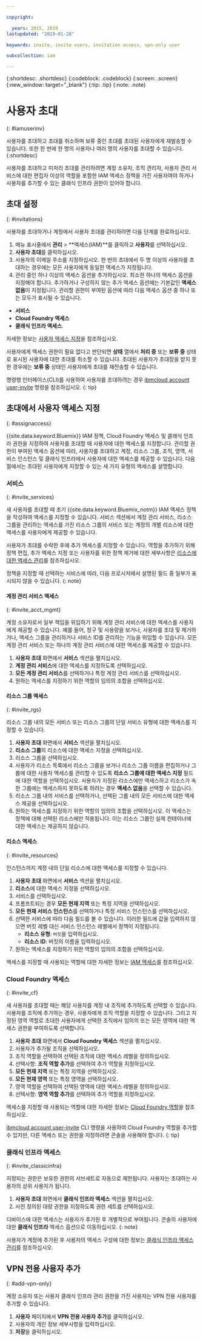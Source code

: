 ```yaml
---

copyright:

  years: 2015, 2019
lastupdated: "2019-01-28"

keywords: invite, invite users, invitation access, vpn-only user

subcollection: iam

---
```


{:shortdesc: .shortdesc}
{:codeblock: .codeblock}
{:screen: .screen}
{:new_window: target="_blank"}
{:tip: .tip}
{:note: .note}

# 사용자 초대
{: #iamuserinv}

사용자를 초대하고 초대를 취소하며 보류 중인 초대를 초대된 사용자에게 재발송할 수 있습니다. 또한 한 번에 한 명의 사용자나 여러 명의 사용자를 초대할 수 있습니다.    
{:shortdesc}

사용자를 초대하고 미처리 초대를 관리하려면 계정 소유자, 조직 관리자, 사용자 관리 서비스에 대한 편집자 이상의 역할을 포함한 IAM 액세스 정책을 가진 사용자여야 하거나 사용자를 추가할 수 있는 클래식 인프라 권한이 있어야 합니다.

## 초대 설정
{: #invitations}

사용자를 초대하거나 계정에서 사용자 초대를 관리하려면 다음 단계를 완료하십시오.

1. 메뉴 표시줄에서 **관리** &gt; **액세스(IAM)**를 클릭하고 **사용자**를 선택하십시오.
2. **사용자 초대**를 클릭하십시오.
3. 사용자의 이메일 주소를 지정하십시오. 한 번의 초대에서 두 명 이상의 사용자를 초대하는 경우에는 모든 사용자에게 동일한 액세스가 지정됩니다.
4. 관리 중인 하나 이상의 액세스 옵션을 추가하십시오. 최소한 하나의 액세스 옵션을 지정해야 합니다. 추가하거나 구성하지 않는 추가 액세스 옵션에는 기본값인 **액세스 없음**이 지정됩니다. 관리할 권한이 부여된 옵션에 따라 다음 액세스 옵션 중 하나 또는 모두가 표시될 수 있습니다.

  * **서비스**
  * **Cloud Foundry 액세스**
  * **클래식 인프라 액세스**.

  자세한 정보는 [사용자 액세스 지정](/docs/iam?topic=iam-iamuserinv#assignaccess)을 참조하십시오.

사용자에게 액세스 권한이 필요 없다고 판단되면 **상태** 열에서 **처리 중** 또는 **보류 중** 상태로 표시된 사용자에 대한 초대를 취소할 수 있습니다. 초대된 사용자가 초대장을 받지 못한 경우에는 **보류 중** 상태인 사용자에게 초대를 재전송할 수 있습니다.

명령행 인터페이스(CLI)를 사용하여 사용자를 초대하려는 경우 [ibmcloud account user-invite](/docs/cli/reference/ibmcloud?topic=cloud-cli-ibmcloud_commands_account#ibmcloud_account_user_invite) 명령을 참조하십시오.
{: tip}

## 초대에서 사용자 액세스 지정
{: #assignaccess}

{{site.data.keyword.Bluemix}} IAM 정책, Cloud Foundry 액세스 및 클래식 인프라 권한을 지정하여 사용자를 초대할 때 사용자에 대한 액세스를 지정합니다. 관리할 권한이 부여된 액세스 옵션에 따라, 사용자를 초대하고 계정, 리소스 그룹, 조직, 영역, 서비스 인스턴스 및 클래식 인프라에서 사용자에 대한 액세스를 제공할 수 있습니다. 다음 절에서는 초대된 사용자에게 지정할 수 있는 세 가지 유형의 액세스를 설명합니다.

### 서비스
{: #invite_services}

새 사용자를 초대할 때 초기 {{site.data.keyword.Bluemix_notm}} IAM 액세스 정책을 작성하여 액세스를 지정할 수 있습니다. 서비스 섹션에서 계정 관리 서비스, 리소스 그룹을 관리하는 액세스를 가진 리소스 그룹의 서비스 또는 계정의 개별 리소스에 대한 액세스를 사용자에게 제공할 수 있습니다.

사용자가 초대를 수락한 후에 추가 액세스를 지정할 수 있습니다. 역할을 추가하기 위해 정책 편집, 추가 액세스 지정 또는 사용자를 위한 정책 제거에 대한 세부사항은 [리소스에 대한 액세스 관리](/docs/iam?topic=iam-iammanidaccser#iammanidaccser)를 참조하십시오.

정책을 지정할 때 선택하는 서비스에 따라, 다음 프로시저에서 설명된 필드 중 일부가 표시되지 않을 수 있습니다.
{: note}

#### 계정 관리 서비스 액세스
{: #invite_acct_mgmt}

계정 소유자로서 일부 책임을 위임하기 위해 계정 관리 서비스에 대한 액세스를 사용자에게 제공할 수 있습니다. 예를 들어, 청구 및 사용량을 보거나, 사용자를 초대 및 제거하거나, 액세스 그룹을 관리하거나 서비스 ID를 관리하는 기능을 위임할 수 있습니다. 모든 계정 관리 서비스 또는 하나의 계정 관리 서비스에 대한 액세스를 제공할 수 있습니다.

1. **사용자 초대** 화면에서 **서비스** 섹션을 펼치십시오.
2. **계정 관리 서비스**에 대한 액세스를 지정하도록 선택하십시오.
3. **모든 계정 관리 서비스**를 선택하거나 특정 계정 관리 서비스를 선택하십시오.
4. 원하는 액세스를 지정하기 위한 역할의 임의의 조합을 선택하십시오.

#### 리소스 그룹 액세스
{: #invite_rgs}

리소스 그룹 내의 모든 서비스 또는 리소스 그룹의 단일 서비스 유형에 대한 액세스를 지정할 수 있습니다.

1. **사용자 초대** 화면에서 **서비스** 섹션을 펼치십시오.
2. **리소스 그룹**의 리소스에 대한 액세스 지정을 선택하십시오.
3. 리소스 그룹을 선택하십시오.
4. 사용자가 리소스 목록에서 리소스 그룹을 보거나 리소스 그룹 이름을 편집하거나 그룹에 대한 사용자 액세스를 관리할 수 있도록 **리소스 그룹에 대한 액세스 지정** 필드에 대한 역할을 선택하십시오. 사용자가 지정된 리소스에만 액세스하고 리소스가 속한 그룹에는 액세스하지 못하도록 하려는 경우 **액세스 없음**을 선택할 수 있습니다.
5. 리소스 그룹 내의 서비스를 선택하거나, 선택된 그룹 내의 모든 서비스에 대한 액세스 제공을 선택하십시오.
6. 원하는 액세스를 지정하기 위한 역할의 임의의 조합을 선택하십시오. 이 액세스는 정책에 대해 선택된 리소스에만 적용됩니다. 이는 리소스 그룹인 실제 컨테이너에 대한 액세스는 제공하지 않습니다.

#### 리소스 액세스
{: #invite_resources}

인스턴스까지 계정 내의 단일 리소스에 대한 액세스를 지정할 수 있습니다.

1. **사용자 초대** 화면에서 **서비스** 섹션을 펼치십시오.
2. **리소스**에 대한 액세스 지정을 선택하십시오.
3. 서비스를 선택하십시오.
4. 프롬프트되는 경우 **모든 현재 지역** 또는 특정 지역을 선택하십시오.
5. **모든 현재 서비스 인스턴스**를 선택하거나 특정 서비스 인스턴스를 선택하십시오.
6. 선택한 서비스에 따라 다음 필드를 볼 수 있습니다. 이러한 필드에 값을 입력하지 않으면 버킷 레벨 대신 서비스 인스턴스 레벨에서 정책이 지정됩니다.
    * **리소스 유형**: `버킷`을 입력하십시오.
    * **리소스 ID**: 버킷의 이름을 입력하십시오.
7. 원하는 액세스를 지정하기 위한 역할의 임의의 조합을 선택하십시오.

액세스를 지정할 때 사용되는 역할에 대한 자세한 정보는 [IAM 액세스](/docs/iam?topic=iam-userroles#iamusermanrol)를 참조하십시오.

### Cloud Foundry 액세스
{: #invite_cf}

새 사용자를 초대할 때는 해당 사용자를 계정 내 조직에 추가하도록 선택할 수 있습니다. 사용자를 조직에 추가하는 경우, 사용자에게 조직 역할을 지정할 수 있습니다. 그리고 지정된 영역 역할로 초대한 사용자에게 선택한 조직에서 임의의 또는 모든 영역에 대한 액세스 권한을 부여하도록 선택합니다.

1. **사용자 초대** 화면에서 **Cloud Foundry 액세스** 섹션을 펼치십시오.
2. 사용자가 추가될 조직을 선택하십시오.
3. 조직 역할을 선택하여 선택된 조직에 대한 액세스 레벨을 정의하십시오.
4. 선택사항: **조직 역할 추가**를 선택하여 추가 역할을 지정하십시오.
5. **모든 현재 지역** 또는 특정 지역을 선택하십시오.
6. **모든 현재 영역** 또는 특정 영역을 선택하십시오.
7. 영역 역할을 선택하여 선택된 영역에 대한 액세스 레벨을 정의하십시오.
8. 선택사항: **영역 역할 추가**를 선택하여 추가 역할을 지정하십시오.

액세스를 지정할 때 사용되는 역할에 대한 자세한 정보는 [Cloud Foundry 역할](/docs/iam?topic=iam-cfaccess#cfroles)을 참조하십시오.

[ibmcloud account user-invite](/docs/cli/reference/ibmcloud?topic=cloud-cli-ibmcloud_commands_account#ibmcloud_account_user_invite) CLI 명령을 사용하여 Cloud Foundry 역할을 추가할 수 있지만, 다른 액세스 또는 권한을 지정하려면 콘솔을 사용해야 합니다.
{: tip}

### 클래식 인프라 액세스
{: #invite_classicinfra}

지정되는 권한은 보유한 권한의 서브세트로 자동으로 제한됩니다. 사용자는 초대하는 사용자의 상위 사용자가 됩니다.

1. **사용자 초대** 화면에서 **클래식 인프라 액세스** 섹션을 펼치십시오.
2. 사전 정의된 대량 권한을 지정하도록 권한 세트를 선택하십시오.

디바이스에 대한 액세스는 사용자가 추가된 후 개별적으로 부여됩니다. 콘솔의 사용자에 대한 **클래식 인프라** 액세스 옵션으로 이동하십시오.
{: note}

사용자가 계정에 추가된 후 사용자의 액세스 구성에 대한 정보는 [클래식 인프라 액세스 관리](/docs/iam?topic=iam-mngclassicinfra#mngclassicinfra)를 참조하십시오.

## VPN 전용 사용자 추가
{: #add-vpn-only}

계정 소유자 또는 사용자 클래식 인프라 관리 권한을 가진 사용자는 VPN 전용 사용자를 추가할 수 있습니다.

1. **사용자** 페이지에서 **VPN 전용 사용자 추가**를 클릭하십시오.
2. 사용자의 개인 정보 세부사항을 입력하십시오.
3. **저장**을 클릭하십시오.
